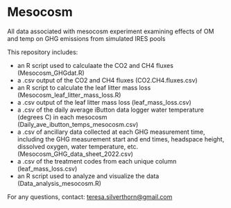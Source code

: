 # Mesocosm
All data associated with mesocosm experiment examining effects of OM and temp on GHG emissions from simulated IRES pools

This repository includes:
- an R script used to calculaate the CO2 and CH4 fluxes (Mesocosm_GHGdat.R)
- a .csv output of the CO2 and CH4 fluxes (CO2.CH4.fluxes.csv)
- an R script to calculate the leaf litter mass loss (Mesocosm_leaf_litter_mass_loss.R)
- a .csv output of the leaf litter mass loss (leaf_mass_loss.csv)
- a .csv of the daily average iButton data logger water temperature (degrees C) in each mesocosm (Daily_ave_ibutton_temps_mesocosm.csv)
- a .csv of ancillary data collected at each GHG measurement time, including the GHG measurement start and end times, headspace height, dissolved oxygen, water temperature, etc. (Mesocosm_GHG_data_sheet_2022.csv)
- a .csv of the treatment codes from each unique column (leaf_mass_loss.csv)
- an R script used to analyze and visualize the data (Data_analysis_mesocosm.R)

For any questions, contact: teresa.silverthorn@gmail.com
